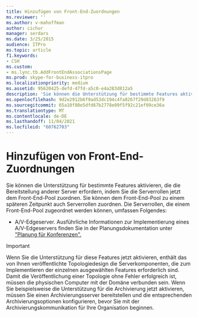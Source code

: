 ```yaml
---
title: Hinzufügen von Front-End-Zuordnungen
ms.reviewer: ''
ms.author: v-mahoffman
author: cichur
manager: serdars
ms.date: 3/25/2015
audience: ITPro
ms.topic: article
f1.keywords:
- CSH
ms.custom:
- ms.lync.tb.AddFrontEndAssociationsPage
ms.prod: skype-for-business-itpro
ms.localizationpriority: medium
ms.assetid: 95620425-defd-47fd-a5c0-e4a283d812a5
description: 'Sie können die Unterstützung für bestimmte Features aktivieren, die die Bereitstellung anderer Server erfordern, indem Sie die Serverrollen jetzt dem Front-End-Pool zuordnen. Sie können dem Front-End-Pool zu einem späteren Zeitpunkt auch Serverrollen zuordnen. Die Serverrollen, die einem Front-End-Pool zugeordnet werden können, umfassen Folgendes:'
ms.openlocfilehash: 9d2e2912b6f9ad53dc194c4fa0267f29d83263f9
ms.sourcegitcommit: 65a10f80e5dfd67b2778e09f5f92c21ef09ce36a
ms.translationtype: MT
ms.contentlocale: de-DE
ms.lasthandoff: 11/04/2021
ms.locfileid: "60762703"
---
```

# <a name="add-front-end-associations"></a>Hinzufügen von Front-End-Zuordnungen

Sie können die Unterstützung für bestimmte Features aktivieren, die die Bereitstellung anderer Server erfordern, indem Sie die Serverrollen jetzt dem Front-End-Pool zuordnen. Sie können dem Front-End-Pool zu einem späteren Zeitpunkt auch Serverrollen zuordnen. Die Serverrollen, die einem Front-End-Pool zugeordnet werden können, umfassen Folgendes:

- A/V-Edgeserver. Ausführliche Informationen zur Implementierung eines A/V-Edgeservers finden Sie in der Planungsdokumentation unter ["Planung für Konferenzen".](/previous-versions/office/lync-server-2013/lync-server-2013-planning-for-conferencing)

> [!IMPORTANT]
> Wenn Sie die Unterstützung für diese Features jetzt aktivieren, enthält das von Ihnen veröffentlichte Topologiedesign die Serverkomponenten, die zum Implementieren der einzelnen ausgewählten Features erforderlich sind. Damit die Veröffentlichung einer Topologie ohne Fehler erfolgreich ist, müssen die physischen Computer mit der Domäne verbunden sein. Wenn Sie beispielsweise die Unterstützung für die Archivierung jetzt aktivieren, müssen Sie einen Archivierungsserver bereitstellen und die entsprechenden Archivierungsoptionen konfigurieren, bevor Sie mit der Archivierungskommunikation für Ihre Organisation beginnen.